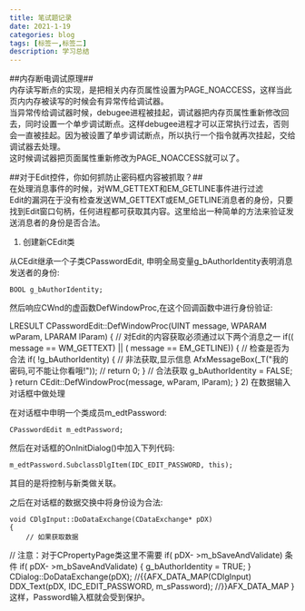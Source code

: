 ```yaml
---
title: 笔试题记录
date: 2021-1-19
categories: blog
tags: [标签一,标签二]
description: 学习总结
---
```

##内存断电调试原理##  
内存读写断点的实现，是把相关内存页属性设置为PAGE_NOACCESS，这样当此页内内存被读写的时候会有异常传给调试器。  
当异常传给调试器时候，debugee进程被挂起，调试器把内存页属性重新修改回去，同时设置一个单步调试断点。这样debugee进程才可以正常执行过去，否则会一直被挂起。因为被设置了单步调试断点，所以执行一个指令就再次挂起，交给调试器去处理。  
这时候调试器把页面属性重新修改为PAGE_NOACCESS就可以了。  

##对于Edit控件，你如何抓防止密码框内容被抓取？##  
在处理消息事件的时候，对WM_GETTEXT和EM_GETLINE事件进行过滤  
Edit的漏洞在于没有检查发送WM_GETTEXT或EM_GETLINE消息者的身份，只要找到Edit窗口句柄，任何进程都可获取其内容。这里给出一种简单的方法来验证发送消息者的身份是否合法。   

1) 创建新CEdit类  

从CEdit继承一个子类CPasswordEdit, 申明全局变量g_bAuthorIdentity表明消息发送者的身份: 

    BOOL g_bAuthorIdentity;
    
然后响应CWnd的虚函数DefWindowProc,在这个回调函数中进行身份验证: 

LRESULT CPasswordEdit::DefWindowProc(UINT message,
WPARAM wParam, LPARAM lParam) 
    {
        // 对Edit的内容获取必须通过以下两个消息之一
        if(( message == WM_GETTEXT) || 
        ( message == EM_GETLINE))
        {
            // 检查是否为合法
            if( !g_bAuthorIdentity)
            {
                // 非法获取,显示信息
                AfxMessageBox(_T("我的密码,可不能让你看哦!"));
                // 
                return 0;
            }
            // 合法获取
            g_bAuthorIdentity = FALSE;
        }
        return CEdit::DefWindowProc(message, wParam, lParam);
    }
2) 在数据输入对话框中做处理 

在对话框中申明一个类成员m_edtPassword: 

    CPasswordEdit m_edtPassword;
然后在对话框的OnInitDialog()中加入下列代码: 

    m_edtPassword.SubclassDlgItem(IDC_EDIT_PASSWORD, this);
其目的是将控制与新类做关联。 

之后在对话框的数据交换中将身份设为合法: 

    void CDlgInput::DoDataExchange(CDataExchange* pDX)
    {
        // 如果获取数据
// 注意：对于CPropertyPage类这里不需要 
        if( pDX- >m_bSaveAndValidate) 条件
        if( pDX- >m_bSaveAndValidate)
        {
            g_bAuthorIdentity = TRUE;
        } 
        CDialog::DoDataExchange(pDX);
        //{{AFX_DATA_MAP(CDlgInput)
        DDX_Text(pDX, IDC_EDIT_PASSWORD, m_sPassword);
        //}}AFX_DATA_MAP
}
这样，Password输入框就会受到保护。

